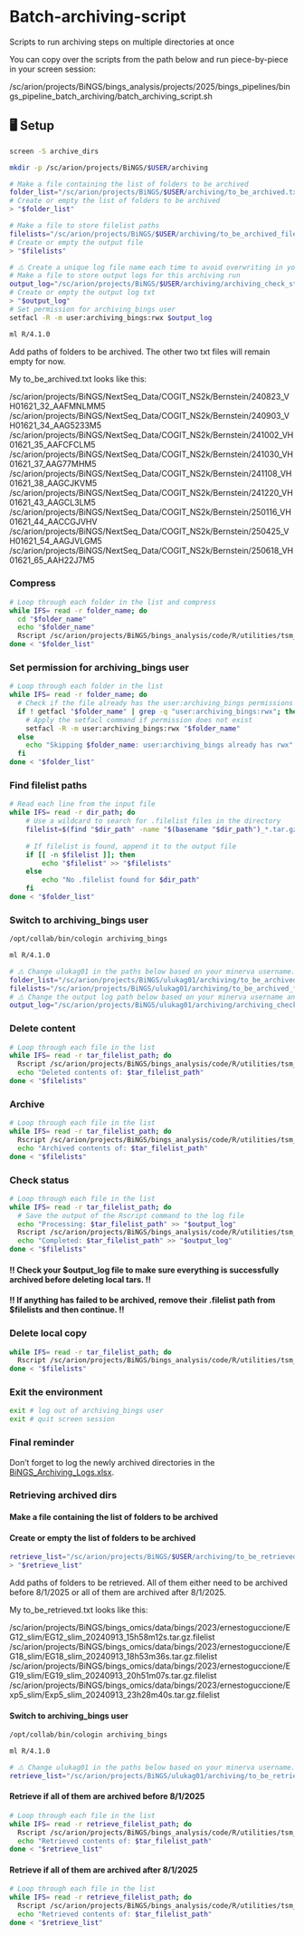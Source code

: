 # Batch-archiving-script
Scripts to run archiving steps on multiple directories at once

You can copy over the scripts from the path below and run piece-by-piece in your screen session:

/sc/arion/projects/BiNGS/bings_analysis/projects/2025/bings_pipelines/bings_pipeline_batch_archiving/batch_archiving_script.sh

## 🖥️ Setup
```bash
screen -S archive_dirs
```
```bash
mkdir -p /sc/arion/projects/BiNGS/$USER/archiving

# Make a file containing the list of folders to be archived
folder_list="/sc/arion/projects/BiNGS/$USER/archiving/to_be_archived.txt"
# Create or empty the list of folders to be archived
> "$folder_list"

# Make a file to store filelist paths
filelists="/sc/arion/projects/BiNGS/$USER/archiving/to_be_archived_filelists.txt"
# Create or empty the output file
> "$filelists"

# ⚠️ Create a unique log file name each time to avoid overwriting in your next archiving run. ⚠️
# Make a file to store output logs for this archiving run
output_log="/sc/arion/projects/BiNGS/$USER/archiving/archiving_check_status_logs_20250707.txt"
# Create or empty the output log txt
> "$output_log"
# Set permission for archiving_bings user
setfacl -R -m user:archiving_bings:rwx $output_log

ml R/4.1.0
```
Add paths of folders to be archived. The other two txt files will remain empty for now.

My to_be_archived.txt looks like this:

/sc/arion/projects/BiNGS/NextSeq_Data/COGIT_NS2k/Bernstein/240823_VH01621_32_AAFMNLMM5
/sc/arion/projects/BiNGS/NextSeq_Data/COGIT_NS2k/Bernstein/240903_VH01621_34_AAG5233M5
/sc/arion/projects/BiNGS/NextSeq_Data/COGIT_NS2k/Bernstein/241002_VH01621_35_AAFCFCLM5
/sc/arion/projects/BiNGS/NextSeq_Data/COGIT_NS2k/Bernstein/241030_VH01621_37_AAG77MHM5
/sc/arion/projects/BiNGS/NextSeq_Data/COGIT_NS2k/Bernstein/241108_VH01621_38_AAGCJKVM5
/sc/arion/projects/BiNGS/NextSeq_Data/COGIT_NS2k/Bernstein/241220_VH01621_43_AAGCL3LM5
/sc/arion/projects/BiNGS/NextSeq_Data/COGIT_NS2k/Bernstein/250116_VH01621_44_AACCGJVHV
/sc/arion/projects/BiNGS/NextSeq_Data/COGIT_NS2k/Bernstein/250425_VH01621_54_AAGJVLGM5
/sc/arion/projects/BiNGS/NextSeq_Data/COGIT_NS2k/Bernstein/250618_VH01621_65_AAH22J7M5

### Compress
```bash
# Loop through each folder in the list and compress
while IFS= read -r folder_name; do
  cd "$folder_name"
  echo "$folder_name"
  Rscript /sc/arion/projects/BiNGS/bings_analysis/code/R/utilities/tsm_archiving_tar.R compress "$folder_name"
done < "$folder_list" 
```

### Set permission for archiving_bings user
```bash
# Loop through each folder in the list
while IFS= read -r folder_name; do
  # Check if the file already has the user:archiving_bings permissions
  if ! getfacl "$folder_name" | grep -q "user:archiving_bings:rwx"; then
    # Apply the setfacl command if permission does not exist
    setfacl -R -m user:archiving_bings:rwx "$folder_name"
  else
    echo "Skipping $folder_name: user:archiving_bings already has rwx"
  fi
done < "$folder_list"
```

### Find filelist paths
```bash
# Read each line from the input file
while IFS= read -r dir_path; do
    # Use a wildcard to search for .filelist files in the directory
    filelist=$(find "$dir_path" -name "$(basename "$dir_path")_*.tar.gz.filelist" 2>/dev/null)
    
    # If filelist is found, append it to the output file
    if [[ -n $filelist ]]; then
        echo "$filelist" >> "$filelists"
    else
        echo "No .filelist found for $dir_path"
    fi
done < "$folder_list"
```

### Switch to archiving_bings user
```bash
/opt/collab/bin/cologin archiving_bings

ml R/4.1.0

# ⚠️ Change ulukag01 in the paths below based on your minerva username. ⚠️
folder_list="/sc/arion/projects/BiNGS/ulukag01/archiving/to_be_archived.txt"
filelists="/sc/arion/projects/BiNGS/ulukag01/archiving/to_be_archived_filelists.txt"
# ⚠️ Change the output log path below based on your minerva username and unique log file name. ⚠️
output_log="/sc/arion/projects/BiNGS/ulukag01/archiving/archiving_check_status_logs_20250707.txt"
```

### Delete content
```bash
# Loop through each file in the list
while IFS= read -r tar_filelist_path; do
  Rscript /sc/arion/projects/BiNGS/bings_analysis/code/R/utilities/tsm_archiving_tar.R delete_tar_contents "${tar_filelist_path}"
  echo "Deleted contents of: $tar_filelist_path"
done < "$filelists"
```

### Archive
```bash
# Loop through each file in the list
while IFS= read -r tar_filelist_path; do
  Rscript /sc/arion/projects/BiNGS/bings_analysis/code/R/utilities/tsm_archiving_tar.R archive "${tar_filelist_path}"
  echo "Archived contents of: $tar_filelist_path"
done < "$filelists"
```

### Check status
```bash
# Loop through each file in the list
while IFS= read -r tar_filelist_path; do
  # Save the output of the Rscript command to the log file
  echo "Processing: $tar_filelist_path" >> "$output_log"
  Rscript /sc/arion/projects/BiNGS/bings_analysis/code/R/utilities/tsm_archiving_tar.R status "${tar_filelist_path}" >> "$output_log" 2>&1
  echo "Completed: $tar_filelist_path" >> "$output_log"
done < "$filelists"
```

#### ‼️ Check your $output_log file to make sure everything is successfully archived before deleting local tars. ‼️
#### ‼️ If anything has failed to be archived, remove their .filelist path from $filelists and then continue. ‼️

### Delete local copy
```bash
while IFS= read -r tar_filelist_path; do
  Rscript /sc/arion/projects/BiNGS/bings_analysis/code/R/utilities/tsm_archiving_tar.R delete_local_tar  "${tar_filelist_path}"
done < "$filelists"
```

### Exit the environment
```bash
exit # log out of archiving_bings user
exit # quit screen session
```

### Final reminder

Don’t forget to log the newly archived directories in the [BiNGS_Archiving_Logs.xlsx](https://mtsinai-my.sharepoint.com/:x:/g/personal/deniz_demircioglu_mssm_edu/EQGNb5S7pbZLsOl2YNnztHQB_UZBapieLhwLwjtqfohhtw?e=6Tpa3f).

 
### Retrieving archived dirs
#### Make a file containing the list of folders to be archived
#### Create or empty the list of folders to be archived
```bash
retrieve_list="/sc/arion/projects/BiNGS/$USER/archiving/to_be_retrieved.txt"
> "$retrieve_list"
```

Add paths of folders to be retrieved. All of them either need to be archived before 8/1/2025 or all of them are archived after 8/1/2025. 

My to_be_retrieved.txt looks like this:

/sc/arion/projects/BiNGS/bings_omics/data/bings/2023/ernestoguccione/EG12_slim/EG12_slim_20240913_15h58m12s.tar.gz.filelist
/sc/arion/projects/BiNGS/bings_omics/data/bings/2023/ernestoguccione/EG18_slim/EG18_slim_20240913_18h53m36s.tar.gz.filelist
/sc/arion/projects/BiNGS/bings_omics/data/bings/2023/ernestoguccione/EG19_slim/EG19_slim_20240913_20h51m07s.tar.gz.filelist
/sc/arion/projects/BiNGS/bings_omics/data/bings/2023/ernestoguccione/Exp5_slim/Exp5_slim_20240913_23h28m40s.tar.gz.filelist

#### Switch to archiving_bings user
```bash
/opt/collab/bin/cologin archiving_bings

ml R/4.1.0

# ⚠️ Change ulukag01 in the paths below based on your minerva username. ⚠️
retrieve_list="/sc/arion/projects/BiNGS/ulukag01/archiving/to_be_retrieved.txt"
```

#### Retrieve if all of them are archived before 8/1/2025
```bash
# Loop through each file in the list
while IFS= read -r retrieve_filelist_path; do
  Rscript /sc/arion/projects/BiNGS/bings_analysis/code/R/utilities/tsm_archiving_tar.R retrieve "${tar_filelist_path}" --legacy
  echo "Retrieved contents of: $tar_filelist_path"
done < "$retrieve_list"
```

#### Retrieve if all of them are archived after 8/1/2025
```bash
# Loop through each file in the list
while IFS= read -r retrieve_filelist_path; do
  Rscript /sc/arion/projects/BiNGS/bings_analysis/code/R/utilities/tsm_archiving_tar.R retrieve "${tar_filelist_path}"
  echo "Retrieved contents of: $tar_filelist_path"
done < "$retrieve_list"
```
